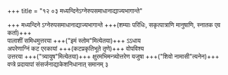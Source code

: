+++
title = "१२ ०३ मध्यन्दिनेऽग्नेरुपसमाधानाद्याज्यभागान्ते"

+++
मध्यन्दिने ऽग्नेरुपसमाधानाद्याज्यभागान्ते +++(शम्याः परिधिः, सकृत्पात्राणि मानुषाणि, स्नातक एव कर्ता)+++  
पालाशीं समिधमुत्तरया +++("इमं स्तोम"मित्येतया)+++ ऽऽधाय  
अपरेणाग्निं कट एरकायां +++(कटप्रकृतिभूते तृणे)+++ वोपविश्य  
उत्तरया +++("त्र्यायुष"मित्येतया)+++ क्षुरमभिमन्त्र्योत्तरेण यजुषा +++("शिवो नामासी"त्यनेन)+++ वप्त्रे प्रदायापां संसर्जनाद्याकेशनिधानात् समानम् ३  
